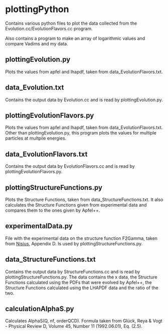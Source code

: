 # plottingPython
Contains various python files to plot the data collected from the Evolution.cc/EvolutionFlavors.cc program. 

Also contains a program to make an array of logarithmic values and compare Vadims and my data.

## plottingEvolution.py
Plots the values from apfel and lhapdf, taken from data_EvolutionFlavors.txt.

## data_Evolution.txt
Contains the output data by Evolution.cc and is read by plottingEvolution.py.

## plottingEvolutionFlavors.py
Plots the values from apfel and lhapdf, taken from data_EvolutionFlavors.txt. Other than plottingEvolution.py, this program plots the values for multiple particles at multpile energies.

## data_EvolutionFlavors.txt
Contains the output data by EvolutionFlavors.cc and is read by plottingEvolutionFlavors.py. 

## plottingStructureFunctions.py
Plots the Structure Functions, taken from data_StructureFunctions.txt. It also calculates the Structure Functions given from experimental data and compares them to the ones given by Apfel++.

## experimentalData.py
File with the experimental data on the structure function F2Gamma, taken from [Nisius](https://arxiv.org/abs/hep-ex/9912049v1), Appendix D. Is used by plottingStructureFunctions.py.

## data_StructureFunctions.txt
Contains the output data by StructureFunctions.cc and is read by plottingStructureFunctions.py. The data contains the x data, the Structure Functions calculated using the PDFs that were evolved by Apfel++, the Structure Functions calculated using the LHAPDF data and the ratio of the two. 

## calculationAlphaS.py
Calculates AlphaS(Q, nf, orderQCD). Formula taken from Glück, Reya & Vogt - Physical Review D, Volume 45, Number 11 (1992.06.01), Eq. (2.5).
